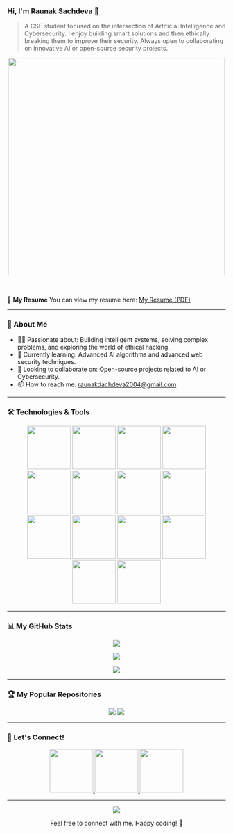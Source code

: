### Hi, I'm Raunak Sachdeva 👋
> A CSE student focused on the intersection of Artificial Intelligence and Cybersecurity.
I enjoy building smart solutions and then ethically breaking them to improve their security.
Always open to collaborating on innovative AI or open-source security projects.

<div align="center">
  <img src="https://github.com/Anmol-Baranwal/Cool-GIFs-For-GitHub/assets/74038190/3b4607a1-1cc6-41f1-926f-892ae880e7a5" width="500">
</div>
<br><br>

📄 **My Resume**
You can view my resume here: [My Resume (PDF)](https://drive.google.com/file/d/1eYmXKgU-PkieH4J4bAxcCu7oy6IDUiIh/view?usp=sharing)

---

### 🚀 About Me
- 👩‍💻 Passionate about: Building intelligent systems, solving complex problems, and exploring the world of ethical hacking.
- 🌱 Currently learning: Advanced AI algorithms and advanced web security techniques.
- 🤝 Looking to collaborate on: Open-source projects related to AI or Cybersecurity.
- 📫 How to reach me: raunakdachdeva2004@gmail.com

---

### 🛠️ Technologies & Tools
<p align="center">
  <img src="https://user-images.githubusercontent.com/74038190/212257468-1e9a91f1-b626-4baa-b15d-5c385dfa7ed2.gif" width="100">
  <img src="https://user-images.githubusercontent.com/74038190/212257465-7ce8d493-cac5-494e-982a-5a9deb852c4b.gif" width="100">
  <img src="https://raw.githubusercontent.com/bablubambal/All_logo_and_pictures/7c0ac2ceb9f9d24992ec393d11fa7337d2f92466/social%20icons/linux.svg" width="100">
  
  <img src="https://raw.githubusercontent.com/bablubambal/All_logo_and_pictures/1ac69ce5fbc389725f16f989fa53c62d6e1b4883/programming%20languages/java.svg" width="100">
  <img src="https://raw.githubusercontent.com/bablubambal/All_logo_and_pictures/1ac69ce5fbc389725f16f989fa53c62d6e1b4883/programming%20languages/c%2B%2B.svg" width="100">
  <img src="https://raw.githubusercontent.com/bablubambal/All_logo_and_pictures/7c0ac2ceb9f9d24992ec393d11fa7337d2f92466/databases/mysql.svg" width="100">
  <img src="https://raw.githubusercontent.com/bablubambal/All_logo_and_pictures/7c0ac2ceb9f9d24992ec393d11fa7337d2f92466/frameworks/spring.svg" width="100">
  <img src="https://raw.githubusercontent.com/bablubambal/All_logo_and_pictures/7c0ac2ceb9f9d24992ec393d11fa7337d2f92466/ides/eclipse.svg" width="100">
  <img src="https://raw.githubusercontent.com/bablubambal/All_logo_and_pictures/7c0ac2ceb9f9d24992ec393d11fa7337d2f92466/programming%20languages/bash.svg" width="100">
  
  <img src="https://user-images.githubusercontent.com/74038190/212257472-08e52665-c503-4bd9-aa20-f5a4dae769b5.gif" width="100">
  <img src="https://github.com/Anmol-Baranwal/Cool-GIFs-For-GitHub/assets/74038190/e0d299f2-767c-4c21-bd49-90f2a19f1a78" width="100">
  <img src="https://github.com/Anmol-Baranwal/Cool-GIFs-For-GitHub/assets/74038190/29fd6286-4e7b-4d6c-818f-c4765d5e39a9" width="100">
  <img src="https://github.com/Anmol-Baranwal/Cool-GIFs-For-GitHub/assets/74038190/de038172-e903-4951-926c-755878deb0b4" width="100">
  <img src="https://github.com/Anmol-Baranwal/Cool-GIFs-For-GitHub/assets/74038190/398b19b1-9aae-4c1f-8bc0-d172a2c08d68" width="100">
</p>

---

### 📊 My GitHub Stats
<div align="center">
  <!-- Primary stats with fallback parameters -->
  <img src="https://github-readme-stats.vercel.app/api?username=RaunakSachdeva2004&show_icons=true&theme=radical&hide_border=true&count_private=true" 
       onerror="this.style.display='none'" />
  
  <!-- Streak stats -->
  <img src="https://streak-stats.demolab.com/?user=RaunakSachdeva2004&theme=radical&hide_border=true" 
       onerror="this.style.display='none'" />
  
  <!-- Optional: Top languages as backup -->
  <img src="https://github-readme-stats.vercel.app/api/top-langs/?username=RaunakSachdeva2004&theme=radical&hide_border=true&layout=compact" 
       onerror="this.style.display='none'" />
</div>

---

### 🏆 My Popular Repositories
<div align="center">
  <img src="https://github-readme-stats.vercel.app/api/pin/?username=RaunakSachdeva2004&repo=LEETCODE-PROBLEMS&theme=radical&hide_border=true" />
  <img src="https://github-readme-stats.vercel.app/api/pin/?username=RaunakSachdeva2004&repo=JAVA-PROBLEMS&theme=radical&hide_border=true" />
</div>

---

### 🔗 Let's Connect!
<p align="center">
  <a href="https://www.linkedin.com/in/raunak-sachdev" target="_blank">
    <img src="https://user-images.githubusercontent.com/74038190/235294012-0a55e343-37ad-4b0f-924f-c8431d9d2483.gif" width="100">
  </a>
  <a href="https://www.instagram.com/raunak__sachdeva__/" target="_blank">
    <img src="https://user-images.githubusercontent.com/74038190/235294013-a33e5c43-a01c-43f6-b44d-a406d8b4ab75.gif" width="100">
  </a>
  <a href="https://x.com/RaunakSachdeva_" target="_blank">
    <img src="https://user-images.githubusercontent.com/74038190/235294011-b8074c31-9097-4a65-a594-4151b58743a8.gif" width="100">
  </a>
</p>

---

<div align="center">
  <img src="https://user-images.githubusercontent.com/74038190/212284158-e840e285-664b-44d7-b79b-e264b5e54825.gif" />
</div>
<p align="center">Feel free to connect with me. Happy coding! 🚀</p>
